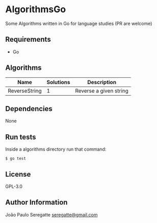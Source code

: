 # AlgorithmsGo

Some Algorithms written in Go for language studies (PR are welcome)

## Requirements

- Go

## Algorithms

| Name 						          | Solutions 								            | Description 										                  |
|---------------------------|---------------------------------------|---------------------------------------------------|
| ReverseString			        | 1 								                    | Reverse a given string            								|       

Dependencies
------------

None


Run tests
----------------

Inside a algorithms directory run that command:

```shell
$ go test
```

License
-------

GPL-3.0

Author Information
------------------
João Paulo Seregatte <seregatte@gmail.com>